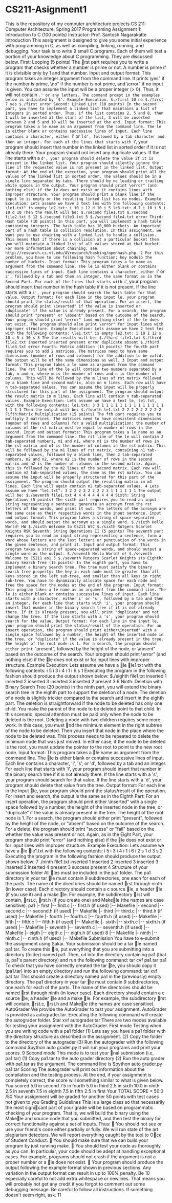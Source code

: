 # CS211-Asignment1
This is the repository of my computer architecture projects
CS 211: Computer Architecture, Spring 2017
Programming Assignment 1: Introduction to C (100 points)
Instructor: Prof. Santosh Nagarakatte
Introduction
This assignment is designed to give you some initial experience with programming in C, as well as
compiling, linking, running, and debugging. Your task is to write 9 small C programs. Each of
them will test a portion of your knowledge about C programming. They are discussed below.
First: Looping (5 points)
The rst part requires you to write a program that checks whether a number is prime or not. A
number is prime if it is divisible only by 1 and that number.
Input and output format: This program takes an integer argument from the command line.
It prints \yes" if the number is prime, \no" if the number is not prime, and \error" if no input is
given. You can assume the input will be a proper integer (> 0). Thus, it will not contain `.' or any
letters. The command prompt in the examples below is indicated by '$'.
Example Execution:
$./first 10
no
$./first 7
yes
$./first
error
Second: Linked List (10 points)
In the second part, you have to implement a linked list that maintains a list of integers in sorted
order. Thus, if the list contains 2, 5 and 8, then 1 will be inserted at the start of the list, 3 will be
inserted between 2 and 5 and 10 will be inserted at the end.
Input format: This program takes a le name as an argument from the command line. The le
is either blank or contains successive lines of input. Each line contains a character, either `i' or
1
`d', followed by a tab character and then an integer. For each of the lines that starts with `i', your
program should insert that number in the linked list in sorted order if it is not already there. Your
program should not insert any duplicate values. If the line starts with a `d', your program should
delete the value if it is present in the linked list. Your program should silently ignore the line if the
requested value is not present in the linked list.
Output format: At the end of the execution, your program should print all the values of the
linked list in sorted order. The values should be in a single line separated by tabs. There should be
no leading or trailing white spaces in the output. Your program should print \error" (and nothing
else) if the le does not exist or it contains lines with improper structure. Your program should
print a blank line if the input le is empty or the resulting linked list has no nodes.
Example Execution:
Lets assume we have 3 text les with the following contents:
\le1.txt" is empty
le2.txt:
i 10
i 12
d 10
i 5
le3.txt:
d 7
i 10
i 5
i 10
d 10
Then the result will be:
$./second file1.txt
$./second file2.txt
5 12
$./second file3.txt
5
$./second file4.txt
error
Third: Hash table (10 points)
In this part, you will implement a hash table containing integers. The hash table has 10,000 buckets.
An important part of a hash table is collision resolution. In this assignment, we want you to use
chaining with a linked list to handle a collision. This means that if there is a collision at a particular
bucket then you will maintain a linked list of all values stored at that bucket. For more information
about chaining, see http://research.cs.vt.edu/AVresearch/hashing/openhash.php.
2
For this problem, you have to use following hash function: key modulo the number of buckets.
Input format: This program takes a le name as argument from the command line. The le is
either blank or contains successive lines of input. Each line contains a character, either `i' or `s',
followed by a tab and then an integer, the same format as in the Second Part. For each of the lines
that starts with `i', your program should insert that number in the hash table if it is not present.
If the line starts with a `s', your program should search the hash table for that value.
Output format: For each line in the input le, your program should print the status/result
of that operation. For an insert, the program should print \inserted" if the value is inserted or
\duplicate" if the value is already present. For a search, the program should print "present" or
\absent" based on the outcome of the search. Your program should print \error" (and nothing
else) if the le does not exist. The program should also print \error" for input lines with improper
structure.
Example Execution:
Lets assume we have 2 text les with the following contents:
\le1.txt" is empty
le2.txt:
i 10
i 12
s 10
c 5
i 10
s 5
The the results will be:
$./third file1.txt
$./third file2.txt
inserted
inserted
present
error
duplicate
absent
$./third file3.txt
error
Fourth: Matrix addition (15 points)
The fourth part requires you to add 2 matrices. The matrices need to have same dimensions (number
of rows and columns) for the addition to be valid. The output will be of the same dimensions as
well.
3
Input and output format: This program takes a le name as argument from the command
line. The rst line of the le will contain two numbers separated by a tab, m and n, where m is the
number of rows and n is the number of columns. This will be followed by the m lines of rst matrix
followed by a blank line and second matrix, also on m lines. Each row will have n tab-separated
values. You can assume the input will be properly structured for this part of the assignment. The
program should output the result matrix in m lines. Each line will contain n tab-separated values.
Example Execution:
Lets assume we have a text le, le1.txt, with the following contents:
le1.txt:
3 3
1 1 1
1 1 1
1 1 1
1 1 1
1 1 1
1 1 1
Then the output will be:
$./fourth le1.txt
2 2 2
2 2 2
2 2 2
Fifth:Matrix Multiplication (15 points)
The fth part requires you to multiply 2 matrices. The matrices need to have consistent dimensions
(number of rows and columns) for a valid multiplication: the number of columns of the rst matrix
must be equal to number of rows in the second.
Input and output formats: This program takes a le name as an argument from the command
line. The rst line of the le will contain 2 tab-separated numbers, m1 and n1, where m1 is the
number of rows in the rst matrix and n1 is the number of columns in the rst matrix. This will be
followed by the m1 lines of rst matrix, containing n1 tab-separated values, followed by a blank line,
then 2 tab-separated numbers, m2 and n2, where m2 is the number of rows in the second matrix
and n2 is the number of columns in the second matrix. Again, this is followed by the m2 lines of the
second matrix. Each row will contain n2 tab-separated values, the same as the rst matrix. You can
assume the input will be properly structured for this part of the assignment. The program should
output the resulting matrix in m1 lines. Each line will again contain n2 tab-separated values.
4
Lets assume we have "le1.txt":
3 2
2 2
2 2
2 2
2 3
1 1 1
1 1 1
The output will be:
$./seventh file1.txt
4 4 4
4 4 4
4 4 4
Sixth: String Operations (5 points)
The sixth part requires you to read an input string representing a sentence, generate an acronym
from the rst letters of the words, and print it out. The letters of the acronym are the same case
as their respective words in the input sentence.
Input and output format: This program takes a string of space-separated words, and should output
the acronym as a single word.
$./sixth Hello World!
HW
$./sixth Welcome to CS211
WtC
$./sixth Rutgers Scarlet Knights
RSK
Seventh: String Operations II (5 points)
The seventh part requires you to read an input string representing a sentence, form a word whose
letters are the last letters or punctuation of the words in the given sentence, and print it.
Input and output format: This program takes a string of space-separated words, and should output
a single word as the output.
$./seventh Hello World!
o!
$./seventh Welcome to CS211
eo1
5
$./seventh Rutgers Scarlet Knights
sts
Eighth: Binary Search Tree (15 points)
In the eighth part, you have to implement a binary search tree. The tree must satisfy the binary
search tree property: the key in each node must be greater than all keys stored in the left sub-tree,
and smaller than all keys in right sub-tree. You have to dynamically allocate space for each node
and free the space for the nodes at the end of the program.
Input format:
This program takes a le name as an argument from the command line. The le is either blank or
contains successive lines of input. Each line starts with a character, either i' or 's', followed by a
tab and then an integer. For each line that starts with 'i', your program should insert that number
in the binary search tree if it is not already there. If it is already present, you will print "duplicate"
and not change the tree. If the line starts with a 's', your program should search for the value.
Output format:
For each line in the input le, your program should print the status/result of the operation. For
an insert operation, the program should print either\inserted" with a single space followed by a
number, the height of the inserted node in the tree, or "duplicate" if the value is already present in
the tree. The height of the root node is 1. For a search, the program should either print `'present",
followed by the height of the node, or \absent" based on the outcome of the search. Your program
should print \error" (and nothing else) if the le does not exist or for input lines with improper
structure.
Example Execution:
Lets assume we have a le le1.txt with the following contents:
i 5
i 3
i 4
i 1
i 6
s 1
Executing the program in the following fashion should produce the output shown below:
$./eighth file1.txt
inserted 1
inserted 2
inserted 3
inserted 3
inserted 2
present 3
6
Ninth: Deletion with Binary Search Tree (20 points)
In the ninth part, you will extend the binary search tree in the eighth part to support the deletion
of a node. The deletion of a node is slightly trickier compared to the search and insert in the eighth
part.
The deletion is straightforward if the node to be deleted has only one child. You make the parent
of the node to be deleted point to that child. In this scenario, special attention must be paid only
when the node to be deleted is the root.
Deleting a node with two children requires some more work. In this case, you must nd the
minimum element in the right subtree of the node to be deleted. Then you insert that node in the
place where the node to be deleted was. This process needs to be repeated to delete the minimum
node that was just moved.
In either case, if the node to be deleted is the root, you must update the pointer to the root to
point to the new root node.
Input format: This program takes a le name as argument from the command line. The le is
either blank or contains successive lines of input. Each line contains a character, 'i', 's', or 'd',
followed by a tab and an integer. For each line that starts with 'i', your program should insert
that number in the binary search tree if it is not already there. If the line starts with a 's', your
program should search for that value. If the line starts with a 'd', your program should delete that
value from the tree.
Output format: For each line in the input le, your program should print the status/result of
the operation. For insert and search, the output is the same as in the Eighth Part: For an insert
operation, the program should print either \inserted" with a single space followed by a number,
the height of the inserted node in the tree, or "duplicate" if the value is already present in the
tree. The height of the root node is 1. For a search, the program should either print "present",
followed by the height of the node, or "absent" based on the outcome of the search. For a delete,
the program should print "success" or "fail" based on the whether the value was present or not.
Again, as in the Eight Part, your program should print "error" (and nothing else) if the le does
not exist or for input lines with improper structure.
Example Execution:
Lets assume we have a le le1.txt with the following contents:
i 5
i 3
i 4
i 1
i 6
i 2
s 1
d 3
s 2
Executing the program in the following fashion should produce the output shown below:
7
./ninth file1.txt
inserted 1
inserted 2
inserted 3
inserted 3
inserted 2
inserted 4
present 3
success
present 4
Structure of your submission folder
All les must be included in the pa1 folder. The pa1 directory in your tar le must contain 9
subdirectories, one each for each of the parts. The name of the directories should be named rst
through ninth (in lower case). Each directory should contain a c source le, a header le (if you
use it) and a make le. For example, the subdirectory rst will contain, rst.c, rst.h (if you create
one) and Makele (the names are case sensitive).
pa1
|- first
|-- first.c
|-- first.h (if used)
|-- Makefile
|- second
|-- second.c
|-- second.h (if used)
|-- Makefile
|- third
|-- third.c
|-- third.h (if used)
|-- Makefile
|- fourth
|-- fourth.c
|-- fourth.h (if used)
|-- Makefile
|- fifth
|-- fifth.c
|-- fifth.h (if used)
|-- Makefile
|- sixth
|-- sixth.c
|-- sixth.h (if used)
|-- Makefile
|- seventh
|-- seventh.c
|-- seventh.h (if used)
|-- Makefile
|- eigth
|-- eigth.c
|-- eigth.h (if used)
8
|-- Makefile
|- ninth
|-- ninth.c
|-- ninth.h (if used)
|-- Makefile
Submission
You have to e-submit the assignment using Sakai. Your submission should be a tar le named
pa1.tar. To create this le, put everything that you are submitting into a directory (folder)
named pa1. Then, cd into the directory containing pa1 (that is, pa1's parent directory) and run
the following command:
tar cvf pa1.tar pa1
To check that you have correctly created the tar le, you should copy it (pa1.tar) into an empty
directory and run the following command:
tar xvf pa1.tar
This should create a directory named pa1 in the (previously) empty directory.
The pa1 directory in your tar le must contain 9 subdirectories, one each for each of the parts.
The name of the directories should be named rst through ninth (in lower case). Each directory
should contain a c source le, a header le and a make le. For example, the subdirectory rst will
contain, rst.c, rst.h and Makele (the names are case sensitive).
AutoGrader
We provide the AutoGrader to test your assignment. AutoGrader is provided as autograder.tar.
Executing the following command will create the autograder folder.
$tar xvf autograder.tar
There are two modes available for testing your assignment with the AutoGrader.
First mode
Testing when you are writing code with a pa1 folder
(1) Lets say you have a pa1 folder with the directory structure as described in the assignment.
(2) Copy the folder to the directory of the autograder
(3) Run the autograder with the following command
$python auto grader.py
It will run your programs and print your scores.
9
Second mode
This mode is to test your nal submission (i.e, pa1.tar)
(1) Copy pa1.tar to the auto grader directory
(2) Run the auto grader with pa1.tar as the argument.
The command line is
$python auto grader.py pa1.tar
Scoring
The autograder will print out information about the compilation and the testing process. At the
end, if your assignment is completely correct, the score will something similar to what is given
below.
You scored
5.0 in second
7.5 in fourth
5.0 in third
2.5 in sixth
10.0 in ninth
2.5 in seventh
7.5 in eighth
7.5 in fifth
2.5 in first
Your TOTAL SCORE = 50.0 /50
Your assignment will be graded for another 50 points with test cases not given to you
Grading Guidelines
This is a large class so that necessarily the most signicant part of your grade will be based on
programmatic checking of your program. That is, we will build the binary using the Makele and
source code that you submitted, and then test the binary for correct functionality against a set of
inputs. Thus:
 You should not see or use your friend's code either partially or fully. We will run
state of the art plagiarism detectors. We will report everything caught by the
tool to Oce of Student Conduct.
 You should make sure that we can build your program by just running make.
 You should test your code as thoroughly as you can. In particular, your code should be adept
at handling exceptional cases. For example, programs should not crash if the argument is not
a proper number or a le does not exist.
 Your program should produce the output following the example format shown in previous
sections. Any variation in the output format can result in up to 100% penalty. Be
10
especially careful to not add extra whitespace or newlines. That means you will probably not
get any credit if you forgot to comment out some debugging message.
Be careful to follow all instructions. If something doesn't seem right, ask.
11
